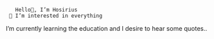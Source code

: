        Hello🌄, I’m Hosirius
     🌌 I’m interested in everything 
   I’m currently learning the education
  and  I desire to hear some quotes.. 

<!---
sirius29-bot/sirius29-bot is a ✨ special ✨ repository because its `README.md` (this file) appears on your GitHub profile.
You can click the Preview link to take a look at your changes.
--->
